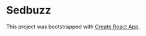 # Sedbuzz

This project was bootstrapped with [Create React App](https://github.com/facebook/create-react-app).